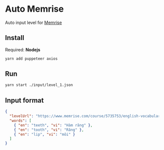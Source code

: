 # Auto Memrise

Auto input level for [Memrise](https://www.memrise.com/)

## Install

Required: **Nodejs**

```bash
yarn add puppeteer axios
```

## Run

```bash
yarn start ./input/level_1.json
```

## Input format

```json
{
  "levelUrl": "https://www.memrise.com/course/5735753/english-vocabulary-in-use-elementary/3/",
  "words": [
    { "en": "teeth", "vi": "Hàm răng" },
    { "en": "tooth", "vi": "Răng" },
    { "en": "lip", "vi": "môi" }
  ]
}
```
